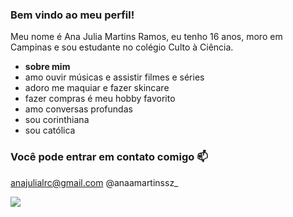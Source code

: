 ### Bem vindo ao meu perfil!
Meu nome é Ana Julia Martins Ramos, eu tenho 16 anos, moro em Campinas e sou estudante no colégio Culto à Ciência.

- **sobre mim**
- amo ouvir músicas e assistir filmes e séries
- adoro me maquiar e fazer skincare
- fazer compras é meu hobby favorito
- amo conversas profundas
- sou corinthiana
- sou católica

### Você pode entrar em contato comigo 📫

anajulialrc@gmail.com
@anaamartinssz_

![](https://media.tenor.com/MpAp99HhWxUAAAAM/sassy-cat.gif)
